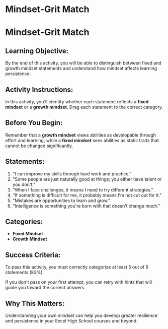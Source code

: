 

# Mindset-Grit Match

# Mindset-Grit Match

## Learning Objective:
By the end of this activity, you will be able to distinguish between fixed and growth mindset statements and understand how mindset affects learning persistence.

## Activity Instructions:
In this activity, you'll identify whether each statement reflects a **fixed mindset** or a **growth mindset**. Drag each statement to the correct category.

## Before You Begin:
Remember that a **growth mindset** views abilities as developable through effort and learning, while a **fixed mindset** sees abilities as static traits that cannot be changed significantly.

## Statements:
1. "I can improve my skills through hard work and practice."
2. "Some people are just naturally good at things; you either have talent or you don't."
3. "When I face challenges, it means I need to try different strategies."
4. "If something is difficult for me, it probably means I'm not cut out for it."
5. "Mistakes are opportunities to learn and grow."
6. "Intelligence is something you're born with that doesn't change much."

## Categories:
- **Fixed Mindset**
- **Growth Mindset**

## Success Criteria:
To pass this activity, you must correctly categorize at least 5 out of 6 statements (83%).

If you don't pass on your first attempt, you can retry with hints that will guide you toward the correct answers.

## Why This Matters:
Understanding your own mindset can help you develop greater resilience and persistence in your Excel High School courses and beyond.